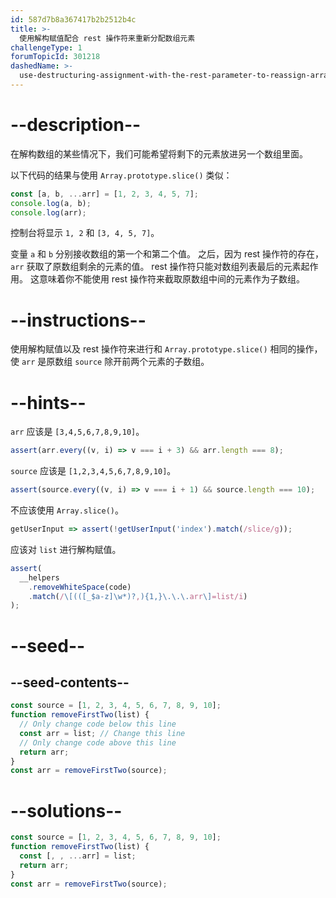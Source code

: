 ```yaml
---
id: 587d7b8a367417b2b2512b4c
title: >-
  使用解构赋值配合 rest 操作符来重新分配数组元素
challengeType: 1
forumTopicId: 301218
dashedName: >-
  use-destructuring-assignment-with-the-rest-parameter-to-reassign-array-elements
---
```


# --description--

在解构数组的某些情况下，我们可能希望将剩下的元素放进另一个数组里面。

以下代码的结果与使用 `Array.prototype.slice()` 类似：

```js
const [a, b, ...arr] = [1, 2, 3, 4, 5, 7];
console.log(a, b);
console.log(arr);
```

控制台将显示 `1, 2` 和 `[3, 4, 5, 7]`。

变量 `a` 和 `b` 分别接收数组的第一个和第二个值。 之后，因为 rest 操作符的存在，`arr` 获取了原数组剩余的元素的值。 rest 操作符只能对数组列表最后的元素起作用。 这意味着你不能使用 rest 操作符来截取原数组中间的元素作为子数组。

# --instructions--

使用解构赋值以及 rest 操作符来进行和 `Array.prototype.slice()` 相同的操作，使 `arr` 是原数组 `source` 除开前两个元素的子数组。

# --hints--

`arr` 应该是 `[3,4,5,6,7,8,9,10]`。

```js
assert(arr.every((v, i) => v === i + 3) && arr.length === 8);
```

`source` 应该是 `[1,2,3,4,5,6,7,8,9,10]`。

```js
assert(source.every((v, i) => v === i + 1) && source.length === 10);
```

不应该使用 `Array.slice()`。

```js
getUserInput => assert(!getUserInput('index').match(/slice/g));
```

应该对 `list` 进行解构赋值。

```js
assert(
  __helpers
    .removeWhiteSpace(code)
    .match(/\[(([_$a-z]\w*)?,){1,}\.\.\.arr\]=list/i)
);
```

# --seed--

## --seed-contents--

```js
const source = [1, 2, 3, 4, 5, 6, 7, 8, 9, 10];
function removeFirstTwo(list) {
  // Only change code below this line
  const arr = list; // Change this line
  // Only change code above this line
  return arr;
}
const arr = removeFirstTwo(source);
```

# --solutions--

```js
const source = [1, 2, 3, 4, 5, 6, 7, 8, 9, 10];
function removeFirstTwo(list) {
  const [, , ...arr] = list;
  return arr;
}
const arr = removeFirstTwo(source);
```
